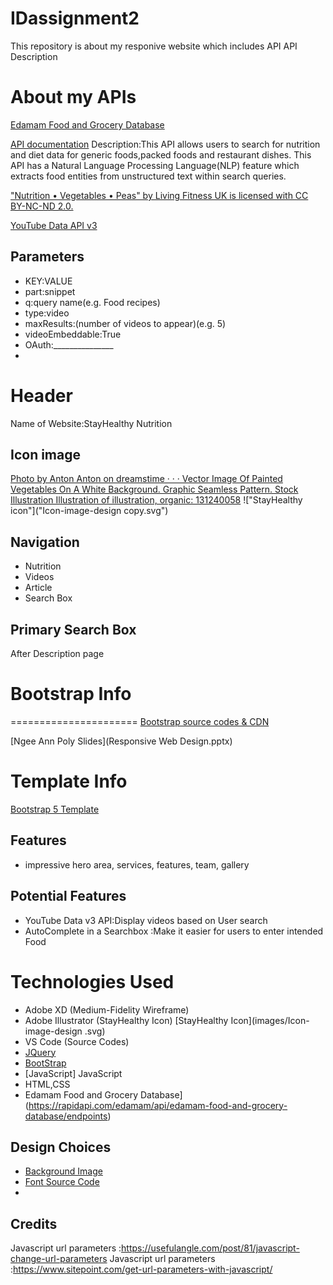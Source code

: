 # IDassignment2
This repository is about my responive website which includes API 
API Description
# About my APIs
[Edamam Food and Grocery Database](https://rapidapi.com/edamam/api/edamam-food-and-grocery-database/endpoints)

[API documentation](https://rapidapi.com/edamam/api/edamam-food-and-grocery-database/details)
Description:This API allows users to search for nutrition and diet data for generic foods,packed foods and restaurant dishes. This API has a Natural Language Processing Language(NLP) feature which extracts food entities from unstructured text within search queries.

 ["Nutrition • Vegetables • Peas" by Living Fitness UK is licensed with CC BY-NC-ND 2.0.](https://creativecommons.org/licenses/by-nc-nd/2.0/)

 [YouTube Data API v3]()
 ## Parameters
  - KEY:VALUE
  - part:snippet
  - q:query name(e.g. Food recipes)
  - type:video
  - maxResults:(number of videos to appear)(e.g. 5)
  - videoEmbeddable:True
  - OAuth:_______________
  - 
  # Header
  Name of Website:StayHealthy Nutrition
  ## Icon image
  [Photo by Anton Anton on dreamstime · · · Vector Image Of Painted Vegetables On A White Background. Graphic Seamless Pattern. Stock Illustration Illustration of illustration, organic: 131240058](https://www.pinterest.com/pin/510736413995726959/)
  !["StayHealthy icon"]("Icon-image-design copy.svg")
  ## Navigation
  - Nutrition
  - Videos
  - Article
  - Search Box
  ## Primary Search Box
  After Description page
# Bootstrap Info
======================
[Bootstrap source codes & CDN](getbootstrap.com/docs)

[Ngee Ann Poly Slides](Responsive Web Design.pptx)
# Template Info
[Bootstrap 5 Template](https://graygrids.com/templates/free-bootstrap-5-template-simple/)
## Features
 - impressive hero area, services, features, team, gallery

## Potential Features
- YouTube Data v3 API:Display videos based on User search 
- AutoComplete in a Searchbox :Make it easier for users to enter intended Food


 # Technologies Used
 - Adobe XD (Medium-Fidelity Wireframe)
 - Adobe Illustrator (StayHealthy Icon) [StayHealthy Icon](images/Icon-image-design .svg)
 - VS Code (Source Codes)
 - [JQuery](https://code.jquery.com/jquery-3.5.1.min.js)
 - [BootStrap](https://cdn.jsdelivr.net/npm/bootstrap@4.5.3/dist/css/bootstrap.min.css)
 -  [JavaScript] JavaScript
 - HTML,CSS
- Edamam Food and Grocery Database](https://rapidapi.com/edamam/api/edamam-food-and-grocery-database/endpoints)

## Design Choices
- [Background Image](images/search-background.jpg)
- [Font Source Code](https://fonts.googleapis.com/css2?family=Nunito:wght@300&display=swap)
-

## Credits
Javascript url parameters :https://usefulangle.com/post/81/javascript-change-url-parameters
Javascript url parameters :https://www.sitepoint.com/get-url-parameters-with-javascript/